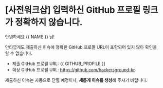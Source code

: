 # [사전워크샵] 입력하신 GitHub 프로필 링크가 정확하지 않습니다.

안녕하세요 {{ NAME }} 님!

안타깝게도 제출하신 이슈에 정확한 GitHub 프로필 URL이 포함되어 있지 않아 확인을 할 수 없습니다.

* 제출 GitHub 프로필 URL: {{ GITHUB_PROFILE }}
* 예상 GitHub 프로필 URL: https://github.com/hackersground-kr

제출하신 이슈는 자동으로 닫힐 예정이니, **새롭게 이슈를 생성**해 주시기 바랍니다.